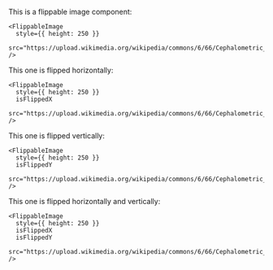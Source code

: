 This is a flippable image component:

    <FlippableImage
      style={{ height: 250 }} 
      src="https://upload.wikimedia.org/wikipedia/commons/6/66/Cephalometric_radiograph.JPG" 
    />

This one is flipped horizontally:

    <FlippableImage
      style={{ height: 250 }}
      isFlippedX 
      src="https://upload.wikimedia.org/wikipedia/commons/6/66/Cephalometric_radiograph.JPG" 
    />

This one is flipped vertically:

    <FlippableImage
      style={{ height: 250 }}
      isFlippedY 
      src="https://upload.wikimedia.org/wikipedia/commons/6/66/Cephalometric_radiograph.JPG" 
    />

This one is flipped horizontally and vertically:

    <FlippableImage
      style={{ height: 250 }}
      isFlippedX
      isFlippedY
      src="https://upload.wikimedia.org/wikipedia/commons/6/66/Cephalometric_radiograph.JPG" 
    />
